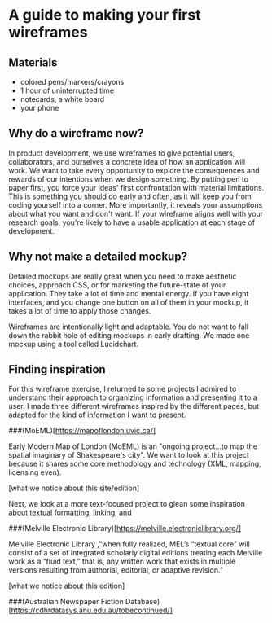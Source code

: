 # A guide to making your first wireframes

## Materials

- colored pens/markers/crayons
- 1 hour of uninterrupted time
- notecards, a white board
- your phone

## Why do a wireframe now?
In product development, we use wireframes to give potential users, collaborators, and ourselves a concrete idea of how an application will work. We want to take every opportunity to explore the consequences and rewards of our intentions when we design something. By putting pen to paper first, you force your ideas' first confrontation with material limitations. This is something you should do early and often, as it will keep you from coding yourself into a corner. More importantly, it reveals your assumptions about what you want and don't want. If your wireframe aligns well with your research goals, you're likely to have a usable application at each stage of development.

## Why not make a detailed mockup?
Detailed mockups are really great when you need to make aesthetic choices, approach CSS, or for marketing the future-state of your application. They take a lot of time and mental energy. If you have eight interfaces, and you change one button on all of them in your mockup, it takes a lot of time to apply those changes.

Wireframes are intentionally light and adaptable. You do not want to fall down the rabbit hole of editing mockups in early drafting. We made one mockup using a tool called Lucidchart.

## Finding inspiration
For this wireframe exercise, I returned to some projects I admired to understand their approach to organizing information and presenting it to a user. I made three different wireframes inspired by the different pages, but adapted for the kind of information I want to present.

###(MoEML)[https://mapoflondon.uvic.ca/]

Early Modern Map of London (MoEML) is an "ongoing project...to map the spatial imaginary of Shakespeare's city". We want to look at this project because it shares some core methodology and technology (XML, mapping, licensing even).

[what we notice about this site/edition]

Next, we look at a more text-focused project to glean some inspiration about textual formatting, linking, and 

###(Melville Electronic Library)[https://melville.electroniclibrary.org/]

Melville Electronic Library ,"when fully realized, MEL’s “textual core” will consist of a set of integrated scholarly digital editions treating each Melville work as a “fluid text,” that is, any written work that exists in multiple versions resulting from authorial, editorial, or adaptive revision."

[what we notice about this edition]

###(Australian Newspaper Fiction Database)[https://cdhrdatasys.anu.edu.au/tobecontinued/]



